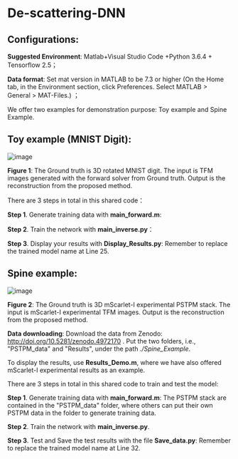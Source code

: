 # De-scattering-DNN
## Configurations: 
**Suggested Environment**: Matlab+Visual Studio Code +Python 3.6.4 +  Tensorflow 2.5；

**Data format**: Set mat version in MATLAB to be 7.3 or higher (On the Home tab, in the Environment section, click Preferences. Select MATLAB > General > MAT-Files.) ；

We offer two examples for demonstration purpose: Toy example and Spine Example. 

## Toy example (MNIST Digit):

![image](https://user-images.githubusercontent.com/47460581/122369265-9cedc300-cf90-11eb-924b-44d95bd7830f.png)

**Figure 1**: The Ground truth is 3D rotated MNIST digit. The input is TFM images generated with the forward solver from Ground truth. Output is the reconstruction from the proposed method.

There are 3 steps in total in this shared code：

**Step 1**. Generate training data with **main_forward.m**: 

**Step 2**. Train the network with **main_inverse.py**：

**Step 3**. Display your results with **Display_Results.py**: Remember to replace the trained model name at Line 25. 


## Spine example:

![image](https://user-images.githubusercontent.com/47460581/122369422-c1499f80-cf90-11eb-86bd-cbf624ab1008.png)

**Figure 2**: The Ground truth is 3D mScarlet-I experimental PSTPM stack. The input is mScarlet-I experimental TFM images. Output is the reconstruction from the proposed method.

**Data downloading**: Download the data from Zenodo: http://doi.org/10.5281/zenodo.4972170 .
Put the two folders, i.e., "PSTPM_data" and "Results", under the path *./Spine_Example*.

To display the results, use **Results_Demo.m**, where we have also offered mScarlet-I experimental results as an example.

There are 3 steps in total in this shared code to train and test the model:

**Step 1**. Generate training data with **main_forward.m**: The PSTPM stack are contained in the "PSTPM_data" folder, where others can put their own PSTPM data in the folder to generate training data.

**Step 2**. Train the network with **main_inverse.py**.

**Step 3**. Test and Save the test results with the file **Save_data.py**: Remember to replace the trained model name at Line 32. 

